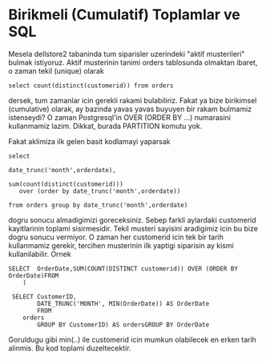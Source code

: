 # Birikmeli (Cumulatif) Toplamlar ve SQL

Mesela dellstore2 tabaninda tum siparisler uzerindeki "aktif
musterileri" bulmak istiyoruz. Aktif musterinin tanimi orders
tablosunda olmaktan ibaret, o zaman tekil (unique) olarak

```
select count(distinct(customerid)) from orders
```

dersek, tum zamanlar icin gerekli rakami bulabiliriz. Fakat ya bize
birikimsel (cumulative) olarak, ay bazinda yavas yavas buyuyen bir
rakam bulmamiz istenseydi? O zaman Postgresql'in OVER (ORDER BY ...)
numarasini kullanmamiz lazim. Dikkat, burada PARTITION komutu yok.

Fakat aklimiza ilk gelen basit kodlamayi yaparsak

```
select 

date_trunc('month',orderdate),

sum(count(distinct(customerid)))
   over (order by date_trunc('month',orderdate))

from orders group by date_trunc('month',orderdate) 
```

dogru sonucu almadigimizi goreceksiniz. Sebep farkli aylardaki
customerid kayitlarinin toplami sisirmesidir. Tekil musteri sayisini
aradigimiz icin bu bize dogru sonucu vermiyor. O zaman her customerid
icin tek bir tarih kullanmamiz gerekir, tercihen musterinin ilk
yaptigi siparisin ay kismi kullanilabilir. Ornek


```
SELECT  OrderDate,SUM(COUNT(DISTINCT customerid)) OVER (ORDER BY OrderDate)FROM
    (
  
 SELECT CustomerID,
        DATE_TRUNC('MONTH', MIN(OrderDate)) AS OrderDate
        FROM
    orders
        GROUP BY CustomerID) AS ordersGROUP BY OrderDate
```

Goruldugu gibi min(..) ile customerid icin mumkun olabilecek en erken
tarih alinmis. Bu kod toplami duzeltecektir.






